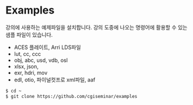  # Examples

 강의에 사용하는 예제파일을 설치합니다.
 강의 도중에 나오는 명령어에 활용할 수 있는 샘플 파일이 있습니다.

 - ACES 플레이트, Arri LDS파일
 - lut, cc, ccc
 - obj, abc, usd, vdb, osl
 - xlsx, json, 
 - exr, hdri, mov
- edl, otio, 파이널컷프로 xml파일, aaf
 
 ```bash
 $ cd ~ 
 $ git clone https://github.com/cgiseminar/examples
 ```